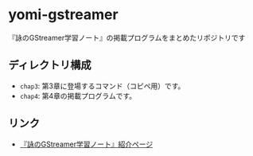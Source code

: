 # yomi-gstreamer
『詠のGStreamer学習ノート』の掲載プログラムをまとめたリポジトリです

## ディレクトリ構成
- `chap3`: 第3章に登場するコマンド（コピペ用）です。
- `chap4`: 第4章の掲載プログラムです。

## リンク
- [『詠のGStreamer学習ノート』紹介ページ](https://xn--kst.jp/works/yomi-gstreamer/)

